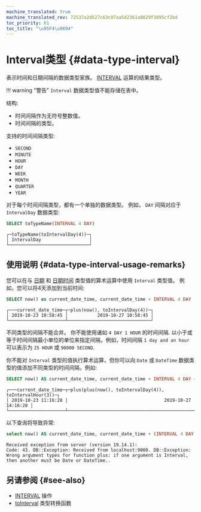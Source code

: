 ```yaml
---
machine_translated: true
machine_translated_rev: 72537a2d527c63c07aa5d2361a8829f3895cf2bd
toc_priority: 61
toc_title: "\u95F4\u9694"
---
```


# Interval类型 {#data-type-interval}

表示时间和日期间隔的数据类型家族。  [INTERVAL](../../../sql-reference/operators/index.md#operator-interval) 运算的结果类型。

!!! warning "警告"
    `Interval` 数据类型值不能存储在表中。

结构:

-   时间间隔作为无符号整数值。
-   时间间隔的类型。

支持的时间间隔类型:

-   `SECOND`
-   `MINUTE`
-   `HOUR`
-   `DAY`
-   `WEEK`
-   `MONTH`
-   `QUARTER`
-   `YEAR`

对于每个时间间隔类型，都有一个单独的数据类型。 例如， `DAY` 间隔对应于 `IntervalDay` 数据类型:

``` sql
SELECT toTypeName(INTERVAL 4 DAY)
```

``` text
┌─toTypeName(toIntervalDay(4))─┐
│ IntervalDay                  │
└──────────────────────────────┘
```

## 使用说明 {#data-type-interval-usage-remarks}

您可以在与 [日期](../../../sql-reference/data-types/date.md) 和 [日期时间](../../../sql-reference/data-types/datetime.md) 类型值的算术运算中使用 `Interval` 类型值。 例如，您可以将4天添加到当前时间:

``` sql
SELECT now() as current_date_time, current_date_time + INTERVAL 4 DAY
```

``` text
┌───current_date_time─┬─plus(now(), toIntervalDay(4))─┐
│ 2019-10-23 10:58:45 │           2019-10-27 10:58:45 │
└─────────────────────┴───────────────────────────────┘
```

不同类型的间隔不能合并。 你不能使用诸如 `4 DAY 1 HOUR` 的时间间隔. 以小于或等于时间间隔最小单位的单位来指定间隔，例如，时间间隔 `1 day and an hour` 可以表示为 `25 HOUR` 或 `90000 SECOND`.

你不能对 `Interval` 类型的值执行算术运算，但你可以向 `Date` 或 `DateTime` 数据类型的值添加不同类型的时间间隔，例如:
 
``` sql
SELECT now() AS current_date_time, current_date_time + INTERVAL 4 DAY + INTERVAL 3 HOUR
```

``` text
┌───current_date_time─┬─plus(plus(now(), toIntervalDay(4)), toIntervalHour(3))─┐
│ 2019-10-23 11:16:28 │                                    2019-10-27 14:16:28 │
└─────────────────────┴────────────────────────────────────────────────────────┘
```

以下查询将导致异常:

``` sql
select now() AS current_date_time, current_date_time + (INTERVAL 4 DAY + INTERVAL 3 HOUR)
```

``` text
Received exception from server (version 19.14.1):
Code: 43. DB::Exception: Received from localhost:9000. DB::Exception: Wrong argument types for function plus: if one argument is Interval, then another must be Date or DateTime..
```

## 另请参阅 {#see-also}

-   [INTERVAL](../../../sql-reference/operators/index.md#operator-interval) 操作
-   [toInterval](../../../sql-reference/functions/type-conversion-functions.md#function-tointerval) 类型转换函数
